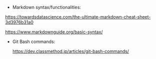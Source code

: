 + Markdown syntax/functionalities:

https://towardsdatascience.com/the-ultimate-markdown-cheat-sheet-3d3976b31a0

https://www.markdownguide.org/basic-syntax/

+ Git Bash commands:

  https://dev.classmethod.jp/articles/git-bash-commands/